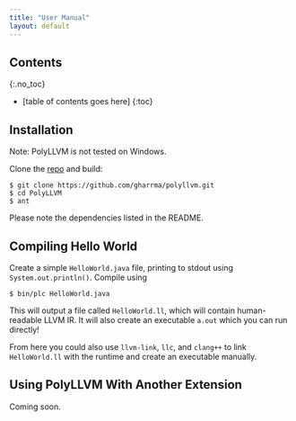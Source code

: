 ```yaml
---
title: "User Manual"
layout: default
---
```


Contents
--------
{:.no_toc}

* [table of contents goes here]
{:toc}


Installation
------------

Note: PolyLLVM is not tested on Windows.

Clone the [repo](https://github.com/gharrma/polyllvm) and build:

```
$ git clone https://github.com/gharrma/polyllvm.git
$ cd PolyLLVM
$ ant
```

Please note the dependencies listed in the README.


Compiling Hello World
---------------------

Create a simple `HelloWorld.java` file, printing to stdout using `System.out.println()`. Compile using

```
$ bin/plc HelloWorld.java
```

This will output a file called `HelloWorld.ll`, which will contain human-readable LLVM IR. It will also create an executable `a.out` which you can run directly!

From here you could also use `llvm-link`, `llc`, and `clang++` to link `HelloWorld.ll` with the runtime and create an executable manually.


Using PolyLLVM With Another Extension
-------------------------------------

Coming soon.
